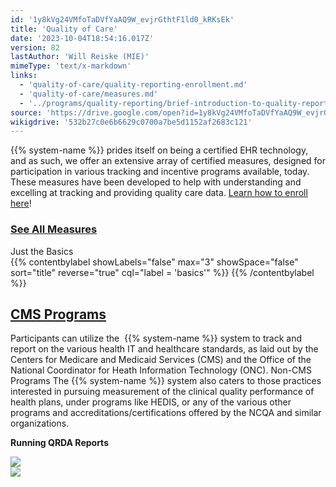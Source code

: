 ```yaml
---
id: '1y8kVg24VMfoTaDVfYaAQ9W_evjrGthtF1ld0_kRKsEk'
title: 'Quality of Care'
date: '2023-10-04T18:54:16.017Z'
version: 82
lastAuthor: 'Will Reiske (MIE)'
mimeType: 'text/x-markdown'
links:
  - 'quality-of-care/quality-reporting-enrollment.md'
  - 'quality-of-care/measures.md'
  - '../programs/quality-reporting/brief-introduction-to-quality-reporting.md'
source: 'https://drive.google.com/open?id=1y8kVg24VMfoTaDVfYaAQ9W_evjrGthtF1ld0_kRKsEk'
wikigdrive: '532b27c0e6b6629c0700a7be5d1152af2683c121'
---
```

{{% system-name %}} prides itself on being a certified EHR technology, and as such, we offer an extensive array of certified measures, designed for participation in various tracking and incentive programs available, today. These measures have been developed to help with understanding and excelling at tracking and providing quality care data. [Learn how to enroll here](quality-of-care/quality-reporting-enrollment.md)!

### [**See All Measures**](quality-of-care/measures.md)

Just the Basics  
{{% contentbylabel showLabels="false" max="3" showSpace="false" sort="title" reverse="true" cql="label = 'basics'" %}}
{{% /contentbylabel %}}


## [CMS Programs](../programs/quality-reporting/brief-introduction-to-quality-reporting.md)

Participants can utilize the  {{% system-name %}} system to track and report on the various health IT and healthcare standards, as laid out by the Centers for Medicare and Medicaid Services (CMS) and the Office of the National Coordinator for Heath Information Technology (ONC).
Non-CMS Programs
The {{% system-name %}} system also caters to those practices interested in pursuing measurement of the clinical quality performance of health plans, under programs like HEDIS, or any of the various other programs and accreditations/certifications offered by the NCQA and similar organizations. 

**Running QRDA Reports**


![](../quality-of-care.assets/762b02c4bcd4575b614499ecd8143bf5.png)  
![](../quality-of-care.assets/e51c5ce3f45f5a5a1eb791c70837794a.png)




